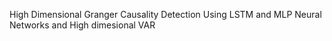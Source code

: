 High Dimensional Granger Causality Detection Using LSTM and MLP Neural Networks and High dimesional VAR
